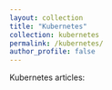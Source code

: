 ```yaml
---
layout: collection
title: "Kubernetes"
collection: kubernetes
permalink: /kubernetes/
author_profile: false
---
```


Kubernetes articles:
